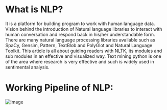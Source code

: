 # What is NLP?
It is a platform for building program to work with human language data. Vision behind the introduction of Natural language libraries to interact with human conversation and respond back in his/her understandable form. There are many natural language processing libraries available such as SpaCy, Gensim, Pattern, TextBlob and PolyGlot and Natural Language Toolkit. This article is all about guiding readers with NLTK, its modules and sub modules in an effective and visualized way. Text mining python is one of the area where research is very effective and such is widely used in sentimental analysis. 

# Working Pipeline of NLP:
![image](https://drive.google.com/uc?export=view&id=1wvU0rsuMDIc1qsM5yZr3UqL4E0S_S28a)
